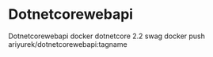 # Dotnetcorewebapi
Dotnetcorewebapi
docker
dotnetcore 2.2
swag
docker push ariyurek/dotnetcorewebapi:tagname
